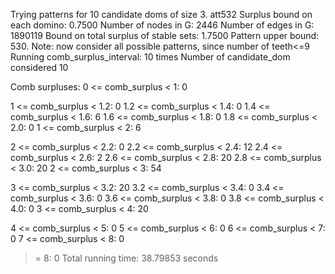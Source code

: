 Trying patterns for 10 candidate doms of size 3. 
att532
Surplus bound on each domino: 0.7500 
Number of nodes in G: 2446 
Number of edges in G: 1890119 
Bound on total surplus of stable sets: 1.7500 
Pattern upper bound: 530. 
 Note: now consider all possible patterns, since number of teeth<=9
Running comb_surplus_interval: 10 times 
Number of candidate_dom considered 10 
 
Comb surpluses: 
0 <= comb_surplus < 1:         0 

1 <= comb_surplus < 1.2:       0 
1.2 <= comb_surplus < 1.4:       0 
1.4 <= comb_surplus < 1.6:       6 
1.6 <= comb_surplus < 1.8:       0 
1.8 <= comb_surplus < 2.0:       0 
1 <= comb_surplus < 2:         6 

2 <= comb_surplus < 2.2:       0 
2.2 <= comb_surplus < 2.4:      12 
2.4 <= comb_surplus < 2.6:       2 
2.6 <= comb_surplus < 2.8:      20 
2.8 <= comb_surplus < 3.0:      20 
2 <= comb_surplus < 3:        54 

3 <= comb_surplus < 3.2:      20 
3.2 <= comb_surplus < 3.4:       0 
3.4 <= comb_surplus < 3.6:       0 
3.6 <= comb_surplus < 3.8:       0 
3.8 <= comb_surplus < 4.0:       0 
3 <= comb_surplus < 4:        20 

4 <= comb_surplus < 5:         0 
5 <= comb_surplus < 6:         0 
6 <= comb_surplus < 7:         0 
7 <= comb_surplus < 8:         0 
>= 8:                          0 
Total running time: 38.79853 seconds